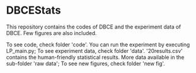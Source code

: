 # DBCEStats

This repository contains the codes of DBCE and the experiment data of DBCE. Few figures are also included.

To see code, check folder 'code'. You can run the experiment by executing LP_main.py;
To see experiment data, check folder 'data'. '20results.csv' contains the human-friendly statistical results. More data available in the sub-folder 'raw data';
To see new figures, check folder 'new fig'.
